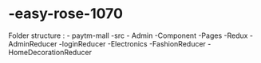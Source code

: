 # -easy-rose-1070

Folder structure : - 
 paytm-mall 
    -src
      - Admin
      -Component
      -Pages
      -Redux 
        -AdminReducer
        -loginReducer
        -Electronics
        -FashionReducer
        -HomeDecorationReducer


